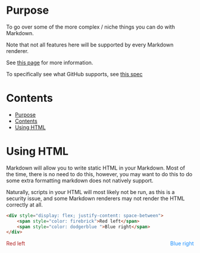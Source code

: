 # Purpose

To go over some of the more complex / niche things you can do with Markdown.

Note that not all features here will be supported by every Markdown renderer.

See [this page](https://www.markdownguide.org/extended-syntax/) for more information.

To specifically see what GitHub supports, see [this spec](https://github.github.com/gfm/)

# Contents

- [Purpose](#purpose)
- [Contents](#contents)
- [Using HTML](#using-html)

# Using HTML

Markdown will allow you to write static HTML in your Markdown. Most of the time, there is no need to do this, however, you may want to do this to do some extra formatting markdown does not natively support.

Naturally, scripts in your HTML will most likely not be run, as this is a security issue, and some Markdown renderers may not render the HTML correctly at all.

```html
<div style="display: flex; justify-content: space-between">
    <span style="color: firebrick">Red left</span>
    <span style="color: dodgerblue ">Blue right</span>
</div>
```

<div style="display: flex; justify-content: space-between">
    <span style="color: firebrick">Red left</span>
    <span style="color: dodgerblue ">Blue right</span>
</div>
